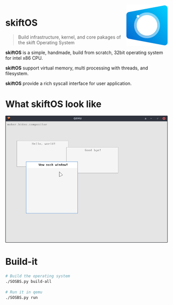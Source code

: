 <img src="doc/logo/logo128.png" align="right" />

# skiftOS
> Build infrastructure, kernel, and core pakages of the skift Operating System

**skiftOS** is a simple, handmade, build from scratch, 32bit operating system for intel x86 CPU.

**skiftOS** support virtual memory, multi processing with threads, and filesystem.

**skiftOS** provide a rich syscall interface for user application.

# What **skiftOS** look like

<p align="center">
    <img src="doc/screenshots/Capture d’écran_2018-10-20_16-37-52.png">
</p>

# Build-it

```sh
# Build the operating system
./SOSBS.py build-all

# Run it in qemu
./SOSBS.py run
```